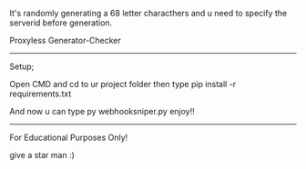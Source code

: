 
It's randomly generating a 68 letter characthers and u need to specify the serverid before generation.

Proxyless Generator-Checker

---------------------------------------------
Setup;

Open CMD and cd to ur project folder then type pip install -r requirements.txt

And now u can type py webhooksniper.py enjoy!!

---------------------------------------------

For Educational Purposes Only!

give a star man :)